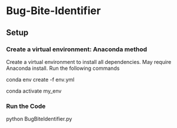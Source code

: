 # Bug-Bite-Identifier

## Setup

### Create a virtual environment: Anaconda method
Create a virtual environment to install all dependencies. May require Anaconda install. Run the following commands

conda env create -f env.yml

conda activate my_env

### Run the Code
python BugBiteIdentifier.py
